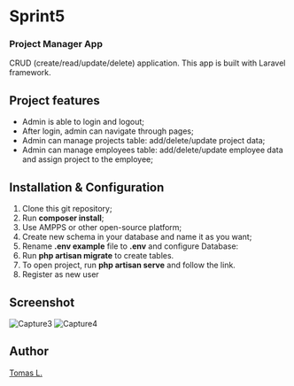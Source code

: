 # Sprint5
### Project Manager App 

CRUD (create/read/update/delete) application.
This app is built with Laravel framework. 

## Project features
- Admin is able to login and logout;
- After login, admin can navigate through pages;
- Admin can manage projects table: add/delete/update project data;
- Admin can manage employees table: add/delete/update employee data and assign project to the employee;

## Installation & Configuration
1. Clone this git repository;
2. Run **composer install**;
3. Use AMPPS or other open-source platform;
4. Create new schema in your database and name it as you want; 
5. Rename **.env example** file to **.env** and configure Database:<br>
6. Run **php artisan migrate** to create tables.
7. To open project, run **php artisan serve** and follow the link.
8. Register as new user

## Screenshot

![Capture3](https://user-images.githubusercontent.com/72792707/133782530-2186cea0-10ab-4214-abf2-cb42647df159.JPG)
![Capture4](https://user-images.githubusercontent.com/72792707/133782533-bc57276e-c916-4d8d-8166-5dd0301ceba2.JPG)

## Author
[Tomas L.](https://github.com/tomas-land)
